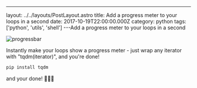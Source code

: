 ---
layout: ../../layouts/PostLayout.astro
title: Add a progress meter to your loops in a second
date: 2017-10-19T22:00:00.000Z
category: python
tags: ['python', 'utils', 'shell']
---Add a progress meter to your loops in a second

![progressbar](https://camo.githubusercontent.com/48838faaa8d00ea297f18e5bf55d3c6bb4e0ba6b/68747470733a2f2f692e696d6775722e636f6d2f686539417735432e676966)

Instantly make your loops show a progress meter - just wrap any iterator with "tqdm(iterator)", and you're done!

```bash
pip install tqdm
```
and your done! 🎉🎉🎉
